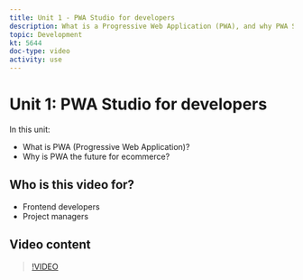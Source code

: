 ```yaml
---
title: Unit 1 - PWA Studio for developers
description: What is a Progressive Web Application (PWA), and why PWA Studio is the future​.
topic: Development
kt: 5644
doc-type: video
activity: use
---
```


# Unit 1: PWA Studio for developers

In this unit:

- What is PWA (Progressive Web Application)?
- Why is PWA the future for ecommerce?

## Who is this video for?

- Frontend developers
- Project managers

## Video content

>[!VIDEO](https://video.tv.adobe.com/v/35715?quality=12&learn=on)